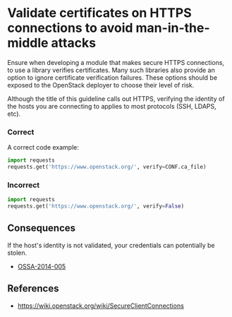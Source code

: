
Validate certificates on HTTPS connections to avoid man-in-the-middle attacks
=====================

Ensure when developing a module that makes secure HTTPS connections, to use a library verifies certificates.  Many such libraries also provide an option to ignore certificate verification failures.  These options should be exposed to the OpenStack deployer to choose their level of risk.

Although the title of this guideline calls out HTTPS, verifying the identity of the hosts you are connecting to applies to most protocols (SSH, LDAPS, etc).

### Correct
A correct code example:
```python
import requests
requests.get('https://www.openstack.org/', verify=CONF.ca_file)
```

### Incorrect
```python
import requests
requests.get('https://www.openstack.org/', verify=False)
```

## Consequences

If the host's identity is not validated, your credentials can potentially be stolen.

* [OSSA-2014-005](http://security.openstack.org/ossa/OSSA-2014-005.html)

## References

* https://wiki.openstack.org/wiki/SecureClientConnections
